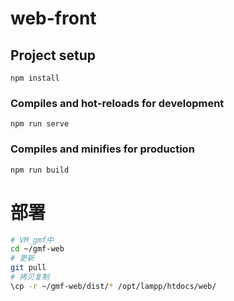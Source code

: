 # web-front

## Project setup
```
npm install
```

### Compiles and hot-reloads for development
```
npm run serve
```

### Compiles and minifies for production
```
npm run build
```



# 部署

```bash
# VM_gmf中
cd ~/gmf-web
# 更新
git pull
# 拷贝复制
\cp -r ~/gmf-web/dist/* /opt/lampp/htdocs/web/
```

